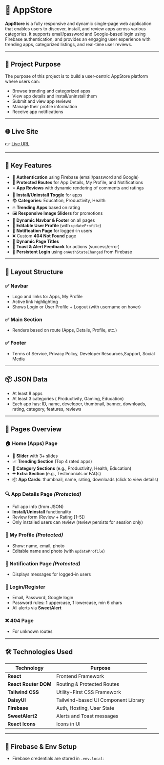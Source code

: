 # 🚀 AppStore

**AppStore** is a fully responsive and dynamic single-page web application that enables users to discover, install, and review apps across various categories. It supports email/password and Google-based login using Firebase authentication, and provides an engaging user experience with trending apps, categorized listings, and real-time user reviews.

---

## 🎯 Project Purpose

The purpose of this project is to build a user-centric AppStore platform where users can:
- Browse trending and categorized apps
- View app details and install/uninstall them
- Submit and view app reviews
- Manage their profile information
- Receive app notifications

---

## 🌐 Live Site

👉 [Live URL](https://appstore-1529c.web.app/)

---

## 🔑 Key Features

- 🔐 **Authentication** using Firebase (email/password and Google)
- 🔁 **Protected Routes** for App Details, My Profile, and Notifications
- ⭐ **App Reviews** with dynamic rendering of comments and ratings
- 📲 **Install/Uninstall Toggle** for apps
- 📚 **Categories**: Education, Productivity, Health
- 🔥 **Trending Apps** based on rating
- 🖼️ **Responsive Image Sliders** for promotions
- 🧭 **Dynamic Navbar & Footer** on all pages
- 📝 **Editable User Profile** (with `updateProfile`)
- 🔔 **Notification Page** for logged-in users
- ❌ Custom **404 Not Found** page
- 🧭 **Dynamic Page Titles**
- 💬 **Toast & Alert Feedback** for actions (success/error)
- 🔁 **Persistent Login** using `onAuthStateChanged` from Firebase

---

## 🧱 Layout Structure

### ✅ Navbar
- Logo and links to: Apps, My Profile
- Active link highlighting
- Shows Login or User Profile + Logout (with username on hover)

### ✅ Main Section
- Renders based on route (Apps, Details, Profile, etc.)

### ✅ Footer
- Terms of Service, Privacy Policy, Developer Resources,Support, Social Media

---

## 📦 JSON Data

- At least 8 apps
- At least 3 categories ( Productivity, Gaming, Education)
- Each app has: ID, name, developer, thumbnail, banner, downloads, rating, category, features, reviews

---

## 📄 Pages Overview

### 🏠 Home (Apps) Page
- 🔄 **Slider** with 3+ slides
- 📈 **Trending Section** (Top 4 rated apps)
- 📂 **Category Sections** (e.g., Productivity, Health, Education)
- ➕ **Extra Section** (e.g., Testimonials or FAQs)
- 📦 **App Cards**: thumbnail, name, rating, downloads (click to view details)

### 🔍 App Details Page _(Protected)_
- Full app info (from JSON)
- **Install/Uninstall** functionality
- Review form (Review + Rating [1–5])
- Only installed users can review (review persists for session only)

### 👤 My Profile _(Protected)_
- Show: name, email, photo
- Editable name and photo (with `updateProfile`)

### 🔔 Notification Page _(Protected)_
- Displays messages for logged-in users

### 🔐 Login/Register
- Email, Password, Google login
- Password rules: 1 uppercase, 1 lowercase, min 6 chars
- All alerts via **SweetAlert**

### ❌ 404 Page
- For unknown routes

---

## 🛠️ Technologies Used

| Technology         | Purpose                                    |
|--------------------|--------------------------------------------|
| **React**          | Frontend Framework                         |
| **React Router DOM** | Routing & Protected Routes              |
| **Tailwind CSS**   | Utility-First CSS Framework                |
| **DaisyUI**        | Tailwind-based UI Component Library        |
| **Firebase**       | Auth, Hosting, User State                  |
| **SweetAlert2**    | Alerts and Toast messages                  |
| **React Icons**    | Icons in UI                                |

---

## 🔐 Firebase & Env Setup

- Firebase credentials are stored in `.env.local`:
